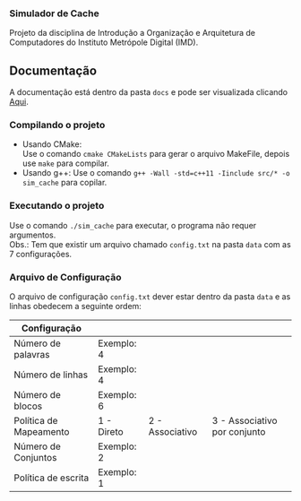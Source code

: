 ### Simulador de Cache
Projeto da disciplina de Introdução a Organização e Arquitetura de Computadores do Instituto Metrópole Digital (IMD).
## Documentação
A documentação está dentro da pasta `docs` e pode ser visualizada clicando [Aqui](https://pabloufrn.github.io/simulador_de_cache).
### Compilando o projeto
- Usando CMake:  
  Use o comando `cmake CMakeLists` para gerar o arquivo MakeFile, depois use `make` para compilar.
- Usando g++: 
  Use o comando `g++ -Wall -std=c++11 -Iinclude src/* -o sim_cache` para copilar.
### Executando o projeto
Use o comando `./sim_cache` para executar, o programa não requer argumentos.  
Obs.: Tem que existir um arquivo chamado `config.txt` na pasta `data` com as 7 configurações.

### Arquivo de Configuração
O arquivo de configuração `config.txt` dever estar dentro da pasta `data` e as linhas obedecem a seguinte ordem:

| Configuração            |||                                                                 |
| ----------------------- | ---------------- | --------------- | ---------------------------- |
| Número de palavras      | Exemplo: 4       |
| Número de linhas        | Exemplo: 4       |
| Número de blocos        | Exemplo: 6       |
| Política de Mapeamento  | 1 - Direto       | 2 - Associativo | 3 - Associativo por conjunto |
| Número de Conjuntos     | Exemplo: 2       |
| Política de escrita     | Exemplo: 1       |
